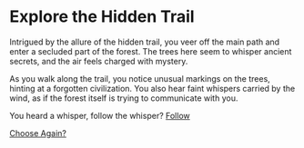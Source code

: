 # Explore the Hidden Trail

Intrigued by the allure of the hidden trail, you veer off the main path and enter a secluded part of the forest. The trees here seem to whisper ancient secrets, and the air feels charged with mystery.

As you walk along the trail, you notice unusual markings on the trees, hinting at a forgotten civilization. You also hear faint whispers carried by the wind, as if the forest itself is trying to communicate with you.

You heard a whisper, follow the whisper?
[Follow](./choice4.md)

[Choose Again?](./intro.md)